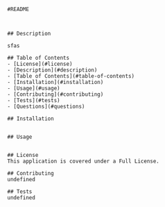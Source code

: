 
    #README

    

    ## Description

    sfas

    ## Table of Contents
    - [License](#license)
    - [Description](#description)
    - [Table of Contents](#table-of-contents)
    - [Installation](#installation)
    - [Usage](#usage)
    - [Contributing](#contributing)
    - [Tests](#tests)
    - [Questions](#questions)

    ## Installation 
    

    ## Usage
    

    ## License
    This application is covered under a Full License.

    ## Contributing
    undefined

    ## Tests
    undefined
     